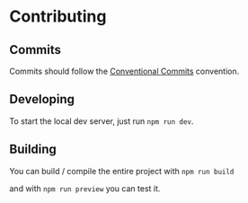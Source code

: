 # Contributing

## Commits

Commits should follow the [Conventional Commits](https://www.conventionalcommits.org/en/v1.0.0/) convention.

## Developing

To start the local dev server, just run `npm run dev`.

## Building

You can build / compile the entire project with `npm run build`

and with `npm run preview` you can test it.
